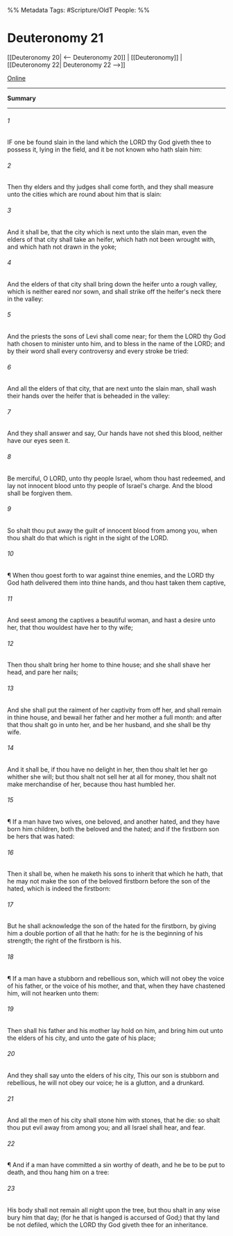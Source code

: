 

%% Metadata
Tags: #Scripture/OldT
People: 
%%
# Deuteronomy 21
[[Deuteronomy 20| <-- Deuteronomy 20]] | [[Deuteronomy]] | [[Deuteronomy 22| Deuteronomy 22 -->]]

[Online](https://churchofjesuschrist.org/study/scriptures/ot/deut/21?lang=eng)

---
__Summary__



---

###### 1
IF one be found slain in the land which the LORD thy God giveth thee to possess it, lying in the field, and it be not known who hath slain him:
###### 2
Then thy elders and thy judges shall come forth, and they shall measure unto the cities which are round about him that is slain:
###### 3
And it shall be, that the city which is next unto the slain man, even the elders of that city shall take an heifer, which hath not been wrought with, and which hath not drawn in the yoke;
###### 4
And the elders of that city shall bring down the heifer unto a rough valley, which is neither eared nor sown, and shall strike off the heifer's neck there in the valley:
###### 5
And the priests the sons of Levi shall come near; for them the LORD thy God hath chosen to minister unto him, and to bless in the name of the LORD; and by their word shall every controversy and every stroke be tried:
###### 6
And all the elders of that city, that are next unto the slain man, shall wash their hands over the heifer that is beheaded in the valley:
###### 7
And they shall answer and say, Our hands have not shed this blood, neither have our eyes seen it.
###### 8
Be merciful, O LORD, unto thy people Israel, whom thou hast redeemed, and lay not innocent blood unto thy people of Israel's charge.  And the blood shall be forgiven them.
###### 9
So shalt thou put away the guilt of innocent blood from among you, when thou shalt do that which is right in the sight of the LORD.
###### 10
¶ When thou goest forth to war against thine enemies, and the LORD thy God hath delivered them into thine hands, and thou hast taken them captive,
###### 11
And seest among the captives a beautiful woman, and hast a desire unto her, that thou wouldest have her to thy wife;
###### 12
Then thou shalt bring her home to thine house; and she shall shave her head, and pare her nails;
###### 13
And she shall put the raiment of her captivity from off her, and shall remain in thine house, and bewail her father and her mother a full month: and after that thou shalt go in unto her, and be her husband, and she shall be thy wife.
###### 14
And it shall be, if thou have no delight in her, then thou shalt let her go whither she will; but thou shalt not sell her at all for money, thou shalt not make merchandise of her, because thou hast humbled her.
###### 15
¶ If a man have two wives, one beloved, and another hated, and they have born him children, both the beloved and the hated; and if the firstborn son be hers that was hated:
###### 16
Then it shall be, when he maketh his sons to inherit that which he hath, that he may not make the son of the beloved firstborn before the son of the hated, which is indeed the firstborn:
###### 17
But he shall acknowledge the son of the hated for the firstborn, by giving him a double portion of all that he hath: for he is the beginning of his strength; the right of the firstborn is his.
###### 18
¶ If a man have a stubborn and rebellious son, which will not obey the voice of his father, or the voice of his mother, and that, when they have chastened him, will not hearken unto them:
###### 19
Then shall his father and his mother lay hold on him, and bring him out unto the elders of his city, and unto the gate of his place;
###### 20
And they shall say unto the elders of his city, This our son is stubborn and rebellious, he will not obey our voice; he is a glutton, and a drunkard.
###### 21
And all the men of his city shall stone him with stones, that he die: so shalt thou put evil away from among you; and all Israel shall hear, and fear.
###### 22
¶ And if a man have committed a sin worthy of death, and he be to be put to death, and thou hang him on a tree:
###### 23
His body shall not remain all night upon the tree, but thou shalt in any wise bury him that day; (for he that is hanged is accursed of God;) that thy land be not defiled, which the LORD thy God giveth thee for an inheritance.



